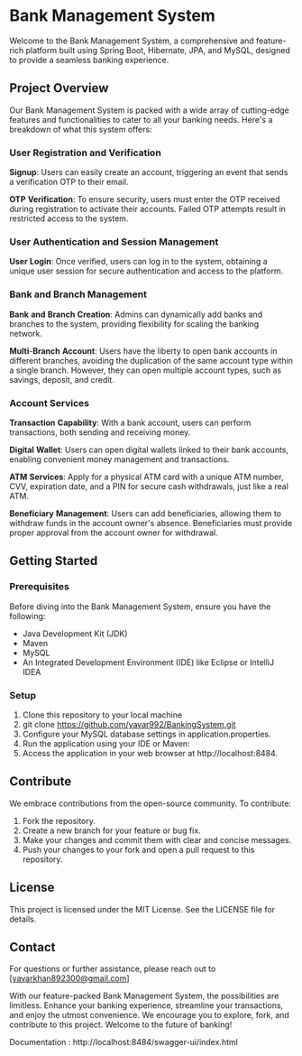 
# Bank Management System

Welcome to the Bank Management System, a comprehensive and feature-rich platform built using Spring Boot, Hibernate, JPA, and MySQL, designed to provide a seamless banking experience.

## Project Overview

Our Bank Management System is packed with a wide array of cutting-edge features and functionalities to cater to all your banking needs. Here's a breakdown of what this system offers:

### User Registration and Verification

**Signup**: Users can easily create an account, triggering an event that sends a verification OTP to their email.

**OTP** **Verification**: To ensure security, users must enter the OTP received during registration to activate their accounts. Failed OTP attempts result in restricted access to the system.

### User Authentication and Session Management

**User** **Login**: Once verified, users can log in to the system, obtaining a unique user session for secure authentication and access to the platform.

### Bank and Branch Management

**Bank** **and** **Branch** **Creation**: Admins can dynamically add banks and branches to the system, providing flexibility for scaling the banking network.

**Multi**-**Branch** **Account**: Users have the liberty to open bank accounts in different branches, avoiding the duplication of the same account type within a single branch. However, they can open multiple account types, such as savings, deposit, and credit.

### Account Services

**Transaction** **Capability**: With a bank account, users can perform transactions, both sending and receiving money.

**Digital** **Wallet**: Users can open digital wallets linked to their bank accounts, enabling convenient money management and transactions.

**ATM** **Services**: Apply for a physical ATM card with a unique ATM number, CVV, expiration date, and a PIN for secure cash withdrawals, just like a real ATM.

**Beneficiary** **Management**: Users can add beneficiaries, allowing them to withdraw funds in the account owner's absence. Beneficiaries must provide proper approval from the account owner for withdrawal.

## Getting Started

### Prerequisites

Before diving into the Bank Management System, ensure you have the following:

* Java Development Kit (JDK)
* Maven
* MySQL
* An Integrated Development Environment (IDE) like Eclipse or IntelliJ IDEA
### Setup

1. Clone this repository to your local machine
2. git clone https://github.com/yavar992/BankingSystem.git
3. Configure your MySQL database settings in application.properties.
4. Run the application using your IDE or Maven:
5. Access the application in your web browser at http://localhost:8484.

## Contribute

We embrace contributions from the open-source community. To contribute:

1. Fork the repository.
2. Create a new branch for your feature or bug fix.
3. Make your changes and commit them with clear and concise messages.
4. Push your changes to your fork and open a pull request to this repository.

## License

This project is licensed under the MIT License. See the LICENSE file for details.

## Contact

For questions or further assistance, please reach out to [yavarkhan892300@gmail.com]

With our feature-packed Bank Management System, the possibilities are limitless. Enhance your banking experience, streamline your transactions, and enjoy the utmost convenience. We encourage you to explore, fork, and contribute to this project. Welcome to the future of banking!

Documentation : http://localhost:8484/swagger-ui/index.html